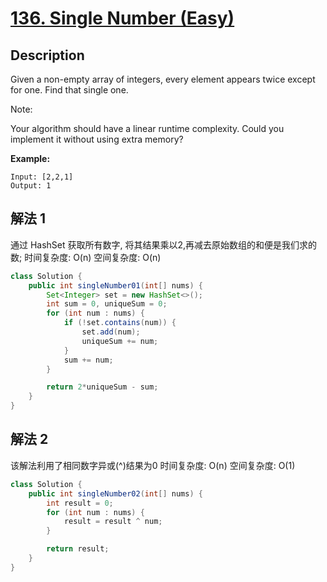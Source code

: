 # [136. Single Number (Easy)](https://leetcode.com/problems/single-number/)

## Description

Given a non-empty array of integers, every element appears twice except for one. Find that single one.

Note:

Your algorithm should have a linear runtime complexity. Could you implement it without using extra memory?



**Example:**

```
Input: [2,2,1]
Output: 1
```


## 解法 1

通过 HashSet 获取所有数字, 将其结果乘以2,再减去原始数组的和便是我们求的数;
时间复杂度: O(n)
空间复杂度: O(n)

```java
class Solution {
    public int singleNumber01(int[] nums) {
        Set<Integer> set = new HashSet<>();
        int sum = 0, uniqueSum = 0;
        for (int num : nums) {
            if (!set.contains(num)) {
                set.add(num);
                uniqueSum += num;
            }
            sum += num;
        }

        return 2*uniqueSum - sum;
    }
}
```

## 解法 2

该解法利用了相同数字异或(^)结果为0
时间复杂度: O(n)
空间复杂度: O(1)
```java
class Solution {
    public int singleNumber02(int[] nums) {
        int result = 0;
        for (int num : nums) {
            result = result ^ num;
        }

        return result;
    }
}
```
